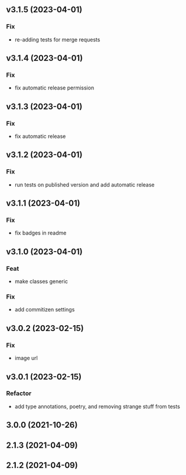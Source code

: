 ## v3.1.5 (2023-04-01)

### Fix

- re-adding tests for merge requests

## v3.1.4 (2023-04-01)

### Fix

- fix automatic release permission

## v3.1.3 (2023-04-01)

### Fix

- fix automatic release

## v3.1.2 (2023-04-01)

### Fix

- run tests on published version and add automatic release

## v3.1.1 (2023-04-01)

### Fix

- fix badges in readme

## v3.1.0 (2023-04-01)

### Feat

- make classes generic

### Fix

- add commitizen settings

## v3.0.2 (2023-02-15)

### Fix

- image url

## v3.0.1 (2023-02-15)

### Refactor

- add type annotations, poetry, and removing strange stuff from tests

## 3.0.0 (2021-10-26)

## 2.1.3 (2021-04-09)

## 2.1.2 (2021-04-09)
